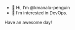 - 👋 Hi, I’m @kmanalo-penguin
- 👀 I’m interested in DevOps.

Have an awesome day!

<!---
kmanalo-penguin/kmanalo-penguin is a ✨ special ✨ repository because its `README.md` (this file) appears on your GitHub profile.
You can click the Preview link to take a look at your changes.
--->
